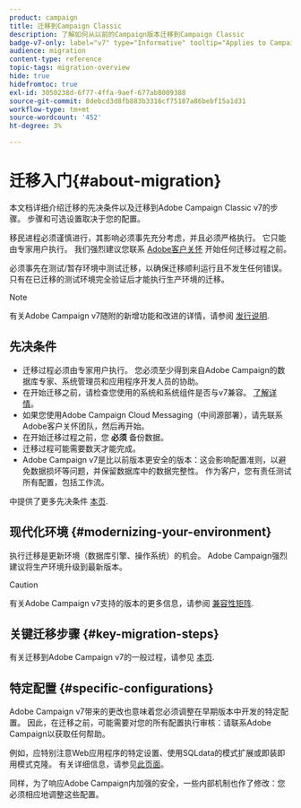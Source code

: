 ```yaml
---
product: campaign
title: 迁移到Campaign Classic
description: 了解如何从以前的Campaign版本迁移到Campaign Classic
badge-v7-only: label="v7" type="Informative" tooltip="Applies to Campaign Classic v7 only"
audience: migration
content-type: reference
topic-tags: migration-overview
hide: true
hidefromtoc: true
exl-id: 3050238d-6f77-4ffa-9aef-677ab8009388
source-git-commit: 8debcd3d8fb883b3316cf75187a86bebf15a1d31
workflow-type: tm+mt
source-wordcount: '452'
ht-degree: 3%

---
```


# 迁移入门{#about-migration}



本文档详细介绍迁移的先决条件以及迁移到Adobe Campaign Classic v7的步骤。 步骤和可选设置取决于您的配置。

移民进程必须谨慎进行，其影响必须事先充分考虑，并且必须严格执行。 它只能由专家用户执行。 我们强烈建议您联系 [Adobe客户关怀](https://helpx.adobe.com/cn/enterprise/admin-guide.html/enterprise/using/support-for-experience-cloud.ug.html) 开始任何迁移过程之前。

必须事先在测试/暂存环境中测试迁移，以确保迁移顺利运行且不发生任何错误。 只有在已迁移的测试环境完全验证后才能执行生产环境的迁移。

>[!NOTE]
>
>有关Adobe Campaign v7随附的新增功能和改进的详情，请参阅 [发行说明](../../rn/using/latest-release.md).


## 先决条件

* 迁移过程必须由专家用户执行。 您必须至少得到来自Adobe Campaign的数据库专家、系统管理员和应用程序开发人员的协助。
* 在开始迁移之前，请检查您使用的系统和系统组件是否与v7兼容。 [了解详情](../../rn/using/compatibility-matrix.md)。
* 如果您使用Adobe Campaign Cloud Messaging（中间源部署），请先联系Adobe客户关怀团队，然后再开始。
* 在开始迁移过程之前，您 **必须** 备份数据。
* 迁移过程可能需要数天才能完成。
* Adobe Campaign v7是比以前版本更安全的版本：这会影响配置准则，以避免数据损坏等问题，并保留数据库中的数据完整性。 作为客户，您有责任测试所有配置，包括工作流。

中提供了更多先决条件 [本页](../../migration/using/before-starting-migration.md).


## 现代化环境 {#modernizing-your-environment}

执行迁移是更新环境（数据库引擎、操作系统）的机会。 Adobe Campaign强烈建议将生产环境升级到最新版本。

>[!CAUTION]
>
>有关Adobe Campaign v7支持的版本的更多信息，请参阅 [兼容性矩阵](../../rn/using/compatibility-matrix.md).

## 关键迁移步骤 {#key-migration-steps}

有关迁移到Adobe Campaign v7的一般过程，请参见 [本页](../../migration/using/before-starting-migration.md).


## 特定配置 {#specific-configurations}

Adobe Campaign v7带来的更改也意味着您必须调整在早期版本中开发的特定配置。 因此，在迁移之前，可能需要对您的所有配置执行审核：请联系Adobe Campaign以获取任何帮助。

例如，应特别注意Web应用程序的特定设置、使用SQLdata的模式扩展或即装即用模式克隆。 有关详细信息，请参见[此页面](../../migration/using/configuring-your-platform.md)。

同样，为了响应Adobe Campaign内加强的安全，一些内部机制也作了修改：您必须相应地调整这些配置。

